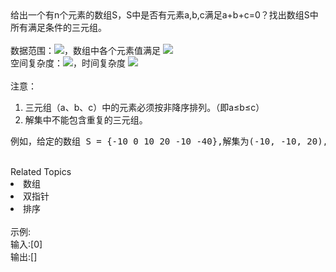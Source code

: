 <div>  给出一个有n个元素的数组S，S中是否有元素a,b,c满足a+b+c=0？找出数组S中所有满足条件的三元组。 </div> <div>  <br> </div> <div>  数据范围：<img src="https://www.nowcoder.com/equation?tex=0%20%5Cle%20n%20%5Cle%201000">，数组中各个元素值满足 <img src="https://www.nowcoder.com/equation?tex=%7Cval%20%7C%20%5Cle%20100">  </div> <div>  空间复杂度：<img src="https://www.nowcoder.com/equation?tex=O(n%5E2)">，时间复杂度 <img src="https://www.nowcoder.com/equation?tex=O(n%5E2)">  </div> <div>  <br> </div> <div>  注意：<br>  <ol>   <li>    三元组（a、b、c）中的元素必须按非降序排列。（即a≤b≤c）      <li>    解集中不能包含重复的三元组。     </ol>  <div> <pre>例如，给定的数组 S = {-10 0 10 20 -10 -40},解集为(-10, -10, 20),(-10, 0, 10) 
</pre>  </div> </div><div><br></div><div><div>Related Topics</div><div><li>数组</li><li>双指针</li><li>排序</li></div></div><br>示例:<br>输入:[0]<br>输出:[]<br>